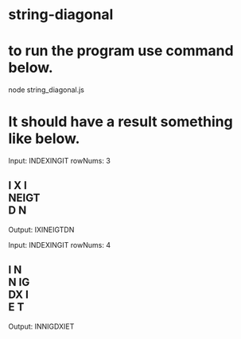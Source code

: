 # string-diagonal

# to run the program use command below.

node string_diagonal.js

# It should have a result something like below.

Input:  INDEXINGIT  rowNums:  3

I X I     
NEIGT     
D N       
---------
Output:  IXINEIGTDN

Input:  INDEXINGIT  rowNums:  4

I  N      
N IG      
DX I      
E  T      
---------
Output:  INNIGDXIET
